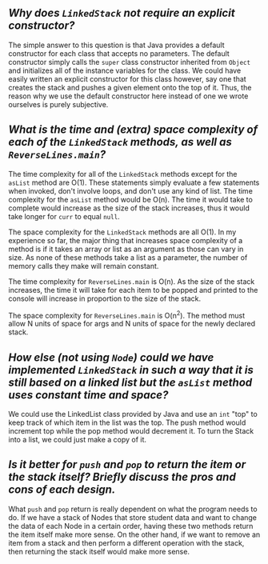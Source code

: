 ﻿## _Why does `LinkedStack` not require an explicit constructor?_
The simple answer to this question is that Java provides a default constructor for each class that accepts no parameters. The default constructor simply calls the `super` class constructor inherited from `Object` and initializes all of the instance variables for the class. We could have easily written an explicit constructor for this class however, say one that creates the stack and pushes a given element onto the top of it. Thus, the reason why we use the default constructor here instead of one we wrote ourselves is purely subjective. 

## _What is the time and (extra) space complexity of each of the  `LinkedStack`  methods, as well as  `ReverseLines.main`?_
The time complexity for all of the `LinkedStack` methods except for the `asList` method are O(1). These statements simply evaluate a few statements when invoked, don't involve loops, and don't use any kind of list. The time complexity for the `asList` method would be O(n). The time it would take to complete would increase as the size of the stack increases, thus it would take longer for `curr` to equal `null`. 

The space complexity for the `LinkedStack` methods are all O(1). In my experience so far, the major thing that increases space complexity of a method is if it takes an array or list as an argument as those can vary in size. As none of these methods take a list as a parameter, the number of memory calls they make will remain constant.

The time complexity for `ReverseLines.main` is O(n). As the size of the stack increases, the time it will take for each item to be popped and printed to the console will increase in proportion to the size of the stack. 

The space complexity for `ReverseLines.main` is O(n<sup>2</sup>). The method must allow N units of space for args and N units of space for the newly declared stack. 

## _How else (not using  `Node`) could we have implemented  `LinkedStack`  in such a way that it is still based on a linked list but the  `asList`  method uses constant time and space?_

We could use the LinkedList class provided by Java and use an `int` "top" to keep track of which item in the list was the top. The push method would increment top while the pop method would decrement it. To turn the Stack into a list, we could just make a copy of it. 

##  _Is it better for  `push`  and  `pop`  to return the item or the stack itself? Briefly discuss the pros and cons of each design._
What `push` and `pop` return is really dependent on what the program needs to do. If we have a stack of Nodes that store student data and want to change the data of each Node in a certain order, having these two methods return the item itself make more sense. On the other hand, if we want to remove an item from a stack and then perform a different operation with the stack, then returning the stack itself would make more sense.
